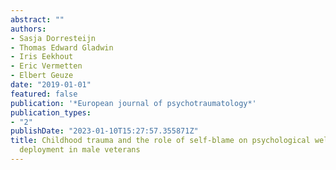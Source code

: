 ```yaml
---
abstract: ""
authors:
- Sasja Dorresteijn
- Thomas Edward Gladwin
- Iris Eekhout
- Eric Vermetten
- Elbert Geuze
date: "2019-01-01"
featured: false
publication: '*European journal of psychotraumatology*'
publication_types:
- "2"
publishDate: "2023-01-10T15:27:57.355871Z"
title: Childhood trauma and the role of self-blame on psychological well-being after
  deployment in male veterans
---
```


